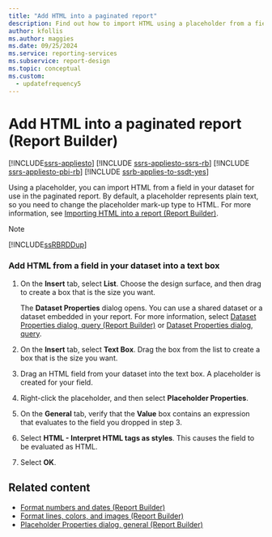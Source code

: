 ```yaml
---
title: "Add HTML into a paginated report"
description: Find out how to import HTML using a placeholder from a field in your dataset to use in your paginated report in Report Builder.
author: kfollis
ms.author: maggies
ms.date: 09/25/2024
ms.service: reporting-services
ms.subservice: report-design
ms.topic: conceptual
ms.custom:
  - updatefrequency5
---
```

# Add HTML into a paginated report (Report Builder)

[!INCLUDE[ssrs-appliesto](../../includes/ssrs-appliesto.md)] [!INCLUDE [ssrs-appliesto-ssrs-rb](../../includes/ssrs-appliesto-ssrs-rb.md)] [!INCLUDE [ssrs-appliesto-pbi-rb](../../includes/ssrs-appliesto-pbi-rb.md)] [!INCLUDE [ssrb-applies-to-ssdt-yes](../../includes/ssrb-applies-to-ssdt-yes.md)]

  Using a placeholder, you can import HTML from a field in your dataset for use in the paginated report. By default, a placeholder represents plain text, so you need to change the placeholder mark-up type to HTML. For more information, see [Importing HTML into a report &#40;Report Builder&#41;](../../reporting-services/report-design/importing-html-into-a-report-report-builder-and-ssrs.md).  
  
> [!NOTE]  
>  [!INCLUDE[ssRBRDDup](../../includes/ssrbrddup-md.md)]  
  
### Add HTML from a field in your dataset into a text box  
  
1.  On the **Insert** tab, select **List**. Choose the design surface, and then drag to create a box that is the size you want.  
  
     The **Dataset Properties** dialog opens. You can use a shared dataset or a dataset embedded in your report. For more information, select [Dataset Properties dialog, query &#40;Report Builder&#41;](../../reporting-services/report-data/dataset-properties-dialog-box-query-report-builder.md) or [Dataset Properties dialog, query](/previous-versions/sql/).  
  
1.  On the **Insert** tab, select **Text Box**. Drag the box from the list to create a box that is the size you want.  
  
1.  Drag an HTML field from your dataset into the text box. A placeholder is created for your field.  
  
1.  Right-click the placeholder, and then select **Placeholder Properties**.  
  
1.  On the **General** tab, verify that the **Value** box contains an expression that evaluates to the field you dropped in step 3.  
  
1.  Select **HTML - Interpret HTML tags as styles**. This causes the field to be evaluated as HTML.  
  
1.  Select **OK**.
  
## Related content

- [Format numbers and dates &#40;Report Builder&#41;](../../reporting-services/report-design/formatting-numbers-and-dates-report-builder-and-ssrs.md)
- [Format lines, colors, and images &#40;Report Builder&#41;](../../reporting-services/report-design/formatting-lines-colors-and-images-report-builder-and-ssrs.md)
- [Placeholder Properties dialog, general &#40;Report Builder&#41;](./text-boxes-report-builder-and-ssrs.md)

